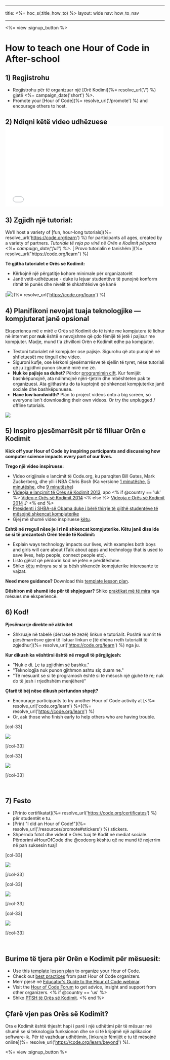 * * *

title: <%= hoc_s(:title_how_to) %> layout: wide nav: how_to_nav

* * *

<%= view :signup_button %>

# How to teach one Hour of Code in After-school

## 1) Regjistrohu

  * Regjistrohu për të organizuar një [Orë Kodimi](%= resolve_url('/') %) gjatë <%= campaign_date('short') %>.
  * Promote your [Hour of Code](%= resolve_url('/promote') %) and encourage others to host.

## 2) Ndiqni këtë video udhëzuese <iframe width="500" height="255" src="//www.youtube.com/embed/tQeSke4hIds" frameborder="0" allowfullscreen></iframe>
## 3) Zgjidh një tutorial:

We’ll host a variety of [fun, hour-long tutorials](%= resolve_url('https://code.org/learn') %) for participants all ages, created by a variety of partners. *Tutoriale të reja po vinë në Orën e Kodimit përpara <%= campaign_date('full') %>.* [ Provo tutorialin e tanishëm ](%= resolve_url("https://code.org/learn") %)

**Të gjitha tutorialet e Orës së Kodimit:**

  * Kërkojnë një përgatitje kohore minimale për organizatorët
  * Janë vetë-udhëzuese - duke iu lejuar studentëve të punojnë konform ritmit të punës dhe nivelit të shkathtësive që kanë

[![](/images/fit-700/tutorials.png)](%= resolve_url('https://code.org/learn') %)

## 4) Planifikoni nevojat tuaja teknologjike — kompjuterat janë opsional

Eksperienca më e mirë e Orës së Kodimit do të ishte me kompjutera të lidhur në internet por **nuk** është e nevojshme që çdo fëmijë të jetë i pajisur me kompjuter. Madje, mund t'a zhvilloni Orën e Kodimit edhe pa kompjuter.

  * Testoni tutorialet në kompjuter ose pajisje. Sigurohu që ato punojnë në shfletuesët me tingull dhe video.
  * Siguroni kufje, ose kërkoni pjesëmarrësve të sjellin të tyret, nëse tutoriali që ju zgjidhni punon shumë mirë me zë.
  * **Nuk ke pajisje sa duhet?** Përdor [ programimin cift](https://www.youtube.com/watch?v=vgkahOzFH2Q). Kur femijët bashkëpunojnë, ata ndihmojnë njëri-tjetrin dhe mbështeten pak te organizuesi. Ata gjithashtu do ta kuptojnë që shkencat kompjuterike janë sociale dhe bashkëpunuese.
  * **Have low bandwidth?** Plan to project videos onto a big screen, so everyone isn't downloading their own videos. Or try the unplugged / offline tutorials.

![](/images/fit-350/group_ipad.jpg)

## 5) Inspiro pjesëmarrësit për të filluar Orën e Kodimit

**Kick off your Hour of Code by inspiring participants and discussing how computer science impacts every part of our lives.**

**Trego një video inspiruese:**

  * Video origjinale e lancimit të Code.org, ku paraqiten Bill Gates, Mark Zuckerberg, dhe ylli i NBA Chris Bosh (Ka versione [1 minutëshe](https://www.youtube.com/watch?v=qYZF6oIZtfc), [5 minutëshe](https://www.youtube.com/watch?v=nKIu9yen5nc), dhe [9 minutëshe](https://www.youtube.com/watch?v=dU1xS07N-FA))
  * [Videoja e lançimit të Orës së Kodimit 2013](https://www.youtube.com/watch?v=FC5FbmsH4fw), apo <% if @country == 'uk' %> [Video e Orës së Kodimit 2014](https://www.youtube.com/watch?v=96B5-JGA9EQ) <% else %> [Videoja e Orës së Kodimit 2014](https://www.youtube.com/watch?v=rH7AjDMz_dc&index=2&list=PLzdnOPI1iJNe1WmdkMG-Ca8cLQpdEAL7Q) ♪ <% end %>
  * [Presidenti i SHBA-së Obama duke i bërë thirrje të gjithë studentëve të mësojnë shkencat kompjuterike](https://www.youtube.com/watch?v=6XvmhE1J9PY)
  * Gjej më shumë video inspiruese [këtu](https://www.youtube.com/playlist?list=PLzdnOPI1iJNfpD8i4Sx7U0y2MccnrNZuP).

**Eshtë në rregull nëse je i ri në shkencat kompjuterike. Këtu janë disa ide se si të prezantosh Orën tënde të Kodimit:**

  * Explain ways technology impacts our lives, with examples both boys and girls will care about (Talk about apps and technology that is used to save lives, help people, connect people etc).
  * Listo gjërat që përdorin kod në jetën e përditëshme.
  * Shiko [këtu](<%= resolve_url('https://code.org/girls') %>) mënyra se si ta bësh shkencën kompjuterike interesante te vajzat.

**Need more guidance?** Download this [template lesson plan](/files/AfterschoolEducatorLessonPlanOutline.docx).

**Dëshiron më shumë ide për të shpjeguar?** Shiko [praktikat më të mira](http://www.slideshare.net/TeachCode/hour-of-code-best-practices-for-successful-educators-51273466) nga mësues me eksperiencë.

## 6) Kod!

**Pjesëmarrje direkte në aktivitet**

  * Shkruaje në tabelë (dërrasë të zezë) linkun e tutorialit. Poshtë numrit të pjesëmarrësve gjeni të listuar linkun e [të dhëna rreth tutorialit të zgjedhur](%= resolve_url('https://code.org/learn') %) nga ju.

**Kur dikush ka vështirsi është në rregull të përgjigjesh:**

  * "Nuk e di. Le ta zgjidhim së bashku."
  * "Teknologjia nuk punon gjithmon ashtu siç duam ne."
  * "Të mësuarit se si të programosh është si të mësosh një gjuhë të re; nuk do të jesh i rrjedhshëm menjëherë"

**Çfarë të bëj nëse dikush përfundon shpejt?**

  * Encourage participants to try another Hour of Code activity at [<%= resolve_url('code.org/learn') %>](%= resolve_url('https://code.org/learn') %)
  * Or, ask those who finish early to help others who are having trouble.

[col-33]

![](/images/fit-250/highschoolgirls.jpeg)

[/col-33]

[col-33]

![](/images/fit-300/group_ar.jpg)

[/col-33]

<p style="clear:both">
  &nbsp;
</p>

## 7) Festo

  * [Printo certifikatat](%= resolve_url('https://code.org/certificates') %) për studentët e tu.
  * [Print "I did an Hour of Code!"](%= resolve_url('/resources/promote#stickers') %) stickers.
  * Shpërnda fotot dhe videot e Orës tuaj të Kodit në mediat sociale. Përdorimi #HourOfCode dhe @codeorg kështu që ne mund të nxjerrim në pah suksesin tuaj!

[col-33]

![](/images/fit-250/celebrate2.jpeg)

[/col-33]

[col-33]

![](/images/fit-260/highlight-certificates.jpg)

[/col-33]

[col-33]

![](/images/fit-300/boy-certificate.jpg)

[/col-33]

<p style="clear:both">
  &nbsp;
</p>

## Burime të tjera për Orën e Kodimit për mësuesit:

  * Use this [template lesson plan](/files/AfterschoolEducatorLessonPlanOutline.docx) to organize your Hour of Code.
  * Check out [best practices](http://www.slideshare.net/TeachCode/hour-of-code-best-practices-for-successful-educators-51273466) from past Hour of Code organizers. 
  * Merr pjesë në [Educator's Guide to the Hour of Code webinar](http://www.eventbrite.com/e/an-educators-guide-to-the-hour-of-code-tickets-17987415845).
  * Visit the [Hour of Code Forum](http://forum.code.org/c/plc/hour-of-code) to get advice, insight and support from other organizers. <% if @country == 'us' %>
  * Shiko [PTSH të Orës së Kodimit](https://support.code.org/hc/en-us/categories/200147083-Hour-of-Code). <% end %>

## Çfarë vjen pas Orës së Kodimit?

Ora e Kodimit është thjesht hapi i parë i një udhëtimi për të mësuar më shumë se si teknologjia funksionon dhe se si të krijojmë një aplikacion software-ik. Për të vazhduar udhëtimin, [inkurajo fëmijët e tu të mësojnë online](%= resolve_url('https://code.org/learn/beyond') %).

<%= view :signup_button %>